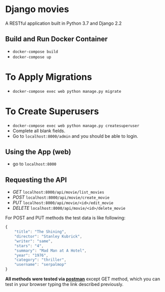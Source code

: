 # Django movies
A RESTful application built in Python 3.7 and Django 2.2

## Build and Run Docker Container
* `docker-compose build`
* `docker-compose up`

# To Apply Migrations
* `docker-compose exec web python manage.py migrate`
# To Create Superusers
* `docker-compose exec web python manage.py createsuperuser`
* Complete all blank fields.
* Go to `localhost:8000/admin` and you should be able to login.

## Using the App (web)
* go to `localhost:8000`

## Requesting the API
* *GET* `localhost:8000/api/movie/list_movies`
* *POST* `localhost:8000/api/movie/create_movie`
* *PUT* `localhost:8000/api/movie/<id>/edit_movie`
* *DELETE* `localhost:8000/api/movie/<id>/delete_movie`

For POST and PUT methods the test data is like following:
```javascript
{
	"title": "The Shining",
	"director": "Stanley Kubrick",
	"writer": "same",
	"stars": "4",
	"summary": "Mad Man at A Hotel",
	"year": "1976",
	"category": "thriller",
	"username": "serpalmop"
}
```

**All methods were tested via [postman](https://www.getpostman.com/)** except GET method, which you can test in your browser typing the link described previously.